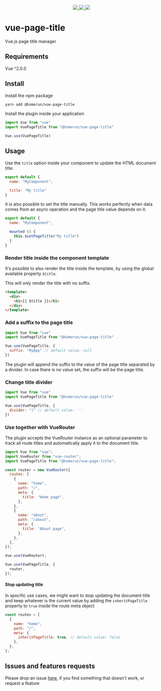 <p align="center">
  <a href="https://npm.im/@homerun/vue-page-title">
    <img src="https://badgen.net/npm/v/@homerun/vue-page-title">
  </a>
  <a href="https://npm.im/homerun/vue-page-title">
    <img src="https://badgen.net/npm/dw/homerun/vue-page-title?color=blue">
  </a>
  <a href="https://bundlephobia.com/result?p=@homerun/vue-page-title">
    <img src="https://badgen.net/bundlephobia/minzip/@homerun/vue-page-title">
  </a>
</p>

# vue-page-title

Vue.js page title manager

## Requirements

Vue ^2.0.0

## Install

Install the npm package

```bash
yarn add @homerun/vue-page-title
```

Install the plugin inside your application
```js
import Vue from "vue"
import VuePageTitle from "@homerun/vue-page-title"

Vue.use(VuePageTitle)
```

## Usage
Use the `title` option inside your component to update the HTML document title.

```js
export default {
  name: "MyComponent",

  title: "My title"
}
```
It is also possible to set the title manually. 
This works perfectly when data comes from an async operation and the page title value depends on it.

```js
export default {
  name: "MyComponent",

  mounted () {
    this.$setPageTitle("My title")
  }
}
```

### Render title inside the component template
It's possible to also render the title inside the template, by using the global available property `$title`.

This will only render the title with no suffix.

```html
<template>
  <div>
    <h1>{{ $title }}</h1>
  </div>
</template>
```

### Add a suffix to the page title
```js
import Vue from "vue"
import VuePageTitle from "@homerun/vue-page-title"

Vue.use(VuePageTitle, {
  suffix: "MyApp" // default value: null
})
```
The plugin will append the suffix to the value of the page title separated by a divider.
In case there is no value set, the suffix will be the page title.

### Change title divider
```js
import Vue from "vue"
import VuePageTitle from "@homerun/vue-page-title"

Vue.use(VuePageTitle, {
  divider: "|" // default value: '-'
})
```

### Use together with VueRouter 
The plugin accepts the VueRouter instance as an optional parameter to track all route titles and automatically apply it to the document title.

```js
import Vue from "vue";
import VueRouter from "vue-router";
import VuePageTitle from "@homerun/vue-page-title";

const router = new VueRouter({
  routes: [
    {
      name: "home",
      path: "/",
      meta: {
        title: "Home page",
      },
    },
    {
      name: "about",
      path: "/about",
      meta: {
        title: "About page",
      },
    },
  ],
});

Vue.use(VueRouter);

Vue.use(VuePageTitle, {
  router,
});

```

#### Stop updating title
In specific use cases, we might want to stop updating the document title and keep whatever is the current value by adding the `inheritPageTitle` property to `true` inside the route meta object

```js
const routes = [
  {
    name: "home",
    path: "/",
    meta: {
      inheritPageTitle: true, // default value: false
    },
  },
];
```


## Issues and features requests

Please drop an issue [here](https://github.com/homerunco/vue-page-title/issues), if you find something that doesn't work, or request a feature


